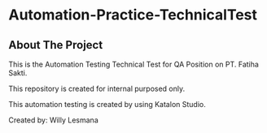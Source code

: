 # Automation-Practice-TechnicalTest

## About The Project


This is the Automation Testing Technical Test for QA Position on PT. Fatiha Sakti.

This repository is created for internal purposed only.

This automation testing is created by using Katalon Studio.

Created by: Willy Lesmana 



